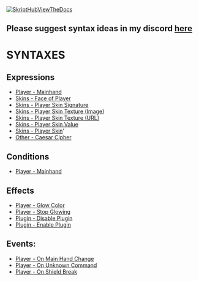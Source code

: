 [![SkriptHubViewTheDocs](http://skripthub.net/static/addon/ViewTheDocsButton.png)](http://skripthub.net/docs/?addon=Skuishy)

## Please suggest syntax ideas in my discord [here](https://discord.gg/66DF7pMdnp)

# SYNTAXES

## Expressions
- [Player - Mainhand](https://skripthub.net/docs/?id=9846)
- [Skins - Face of Player](https://skripthub.net/docs/?id=9841)
- [Skins - Player Skin Signature](https://skripthub.net/docs/?id=9842)
- [Skins - Player Skin Texture (Image)](https://skripthub.net/docs/?id=9843)
- [Skins - Player Skin Texture (URL)](https://skripthub.net/docs/?id=9844)
- [Skins - Player Skin Value](https://skripthub.net/docs/?id=9845)
- [Skins - Player Skin](https://skripthub.net/docs/?id=9879)'
- [Other - Caesar Cipher](https://skripthub.net/docs/?id=9884)


## Conditions
- [Player - Mainhand](https://skripthub.net/docs/?id=9847)

## Effects
- [Player - Glow Color](https://skripthub.net/docs/?id=9877)
- [Player - Stop Glowing](https://skripthub.net/docs/?id=9878)
- [Plugin - Disable Plugin](https://skripthub.net/docs/?id=9875)
- [Plugin - Enable Plugin](https://skripthub.net/docs/?id=9876)


## Events:
- [Player - On Main Hand Change](https://skripthub.net/docs/?id=9858)
- [Player - On Unknown Command](https://skripthub.net/docs/?id=9859)
- [Player - On Shield Break](https://skripthub.net/docs/?id=9883)
